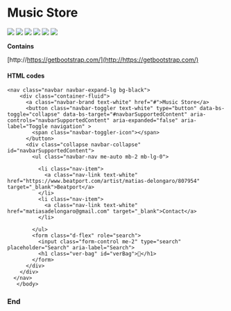 

# Music Store



![](https://img.shields.io/github/stars/pandao/editor.md.svg) ![](https://img.shields.io/github/forks/pandao/editor.md.svg) ![](https://img.shields.io/github/tag/pandao/editor.md.svg) ![](https://img.shields.io/github/release/pandao/editor.md.svg) ![](https://img.shields.io/github/issues/pandao/editor.md.svg) ![](https://img.shields.io/bower/v/editor.md.svg)

**Contains**

[http://https://getbootstrap.com/](http://https://getbootstrap.com/)

#### HTML codes

<html lang="en">
  <head>
    <meta charset="utf-8">
    <meta name="viewport" content="width=device-width, initial-scale=1">
    <title>Music Store</title>
    <link href="https://cdn.jsdelivr.net/npm/bootstrap@5.3.3/dist/css/bootstrap.min.css" rel="stylesheet" integrity="sha384-QWTKZyjpPEjISv5WaRU9OFeRpok6YctnYmDr5pNlyT2bRjXh0JMhjY6hW+ALEwIH" crossorigin="anonymous">
    <link rel="stylesheet" href="./css/style.css">
  </head>
  <body>

    <nav class="navbar navbar-expand-lg bg-black">
        <div class="container-fluid">
          <a class="navbar-brand text-white" href="#">Music Store</a>
          <button class="navbar-toggler text-white" type="button" data-bs-toggle="collapse" data-bs-target="#navbarSupportedContent" aria-controls="navbarSupportedContent" aria-expanded="false" aria-label="Toggle navigation" >
            <span class="navbar-toggler-icon"></span>
          </button>
          <div class="collapse navbar-collapse" id="navbarSupportedContent">
            <ul class="navbar-nav me-auto mb-2 mb-lg-0">
              
              <li class="nav-item">
                <a class="nav-link text-white" href="https://www.beatport.com/artist/matias-delongaro/807954" target="_blank">Beatport</a>
              </li>
              <li class="nav-item">
                <a class="nav-link text-white" href="matiasadelongaro@gmail.com" target="_blank">Contact</a>
              </li>
              
            </ul>
            <form class="d-flex" role="search">
              <input class="form-control me-2" type="search" placeholder="Search" aria-label="Search">
              <h1 class="ver-bag" id="verBag">🛒</h1>
            </form>
          </div>
        </div>
      </nav>
       </body>
</html>





### End
